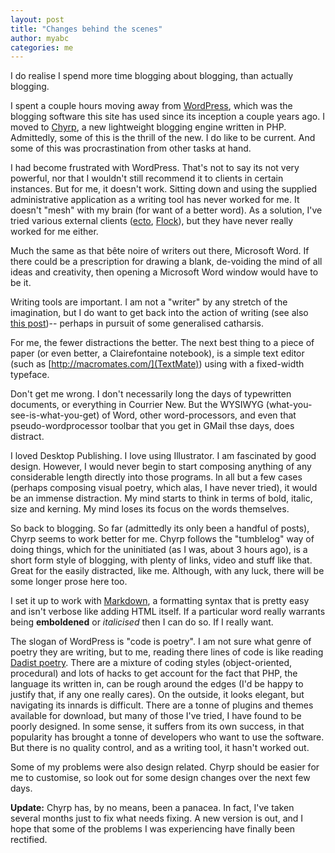 ```yaml
---
layout: post
title: "Changes behind the scenes"
author: myabc
categories: me
---
```



I do realise I spend more time blogging about blogging, than actually blogging.

I spent a couple hours moving away from [WordPress](http://wordpress.org/), which was the blogging software this site has used since its inception a couple years ago. I moved to [Chyrp](http://chyrp.net/), a new lightweight blogging engine written in PHP. Admittedly, some of this is the thrill of the new. I do like to be current. And some of this was procrastination from other tasks at hand. &#xD;

I had become frustrated with WordPress. That's not to say its not very powerful, nor that I wouldn't still recommend it to clients in certain instances. But for me, it doesn't work. Sitting down and using the supplied administrative application as a writing tool has never worked for me. It doesn't "mesh" with my brain (for want of a better word). As a solution, I've tried various external clients ([ecto](/blog/2006/01/21/quick-test-message/), [Flock](/blog/2005/12/29/using-flock/)), but they have never really worked for me either.

Much the same as that b&#xEA;te noire of writers out there, Microsoft Word. If there could be a prescription for drawing a blank, de-voiding the mind of all ideas and creativity, then opening a Microsoft Word window would have to be it.

Writing tools are important. I am not a "writer" by any stretch of the imagination, but I do want to get back into the action of writing (see also [this post](/blog/2008/01/25/new-year-new-start-and-finish/))-- perhaps in pursuit of some generalised catharsis.

For me, the fewer distractions the better. The next best thing to a piece of paper (or even better, a Clairefontaine notebook), is a simple text editor (such as [http://macromates.com/](TextMate)) using with a fixed-width typeface.

Don't get me wrong. I don't necessarily long the days of typewritten documents, or everything in Courrier New. But the WYSIWYG (what-you-see-is-what-you-get) of Word, other word-processors, and even that pseudo-wordprocessor toolbar that you get in GMail thse days, does distract.

I loved Desktop Publishing. I love using Illustrator. I am fascinated by good design. However, I would never begin to start composing anything of any considerable length directly into those programs. In all but a few cases (perhaps composing visual poetry, which alas, I have never tried), it would be an immense distraction. My mind starts to think in terms of bold, italic, size and kerning. My mind loses its focus on the words themselves.

So back to blogging. So far (admittedly its only been a handful of posts), Chyrp seems to work better for me. Chyrp follows the "tumblelog" way of doing things, which for the uninitiated (as I was, about 3 hours ago), is a short form style of blogging, with plenty of links, video and stuff like that. Great for the easily distracted, like me. Although, with any luck, there will be some longer prose here too.

I set it up to work with [Markdown](http://daringfireball.net/projects/markdown), a formatting syntax that is pretty easy and isn't verbose like adding HTML itself. If a particular word really warrants being **emboldened** or *italicised* then I can do so. If I really want.

The slogan of WordPress is "code is poetry". I am not sure what genre of poetry they are writing, but to me, reading there lines of code is like reading [Dadist poetry](http://en.wikipedia.org/wiki/Dada). There are a mixture of coding styles (object-oriented, procedural) and lots of hacks to get account for the fact that PHP, the language its written in, can be rough around the edges (I'd be happy to justify that, if any one really cares). On the outside, it looks elegant, but navigating its innards is difficult. There are a tonne of plugins and themes available for download, but many of those I've tried, I have found to be poorly designed. In some sense, it suffers from its own success, in that popularity has brought a tonne of developers who want to use the software. But there is no quality control, and as a writing tool, it hasn't worked out.

Some of my problems were also design related. Chyrp should be easier for me to customise, so look out for some design changes over the next few days.

**Update:** Chyrp has, by no means, been a panacea. In fact, I've taken several months just to fix what needs fixing. A new version is out, and I hope that some of the problems I was experiencing have finally been rectified.
